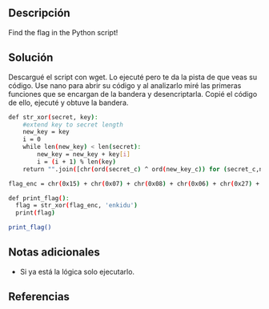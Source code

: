 
## Descripción

Find the flag in the Python script!

## Solución

Descargué el script con wget.
Lo ejecuté pero te da la pista de que veas su código.
Use nano para abrir su código y al analizarlo miré las primeras funciones que se encargan de la bandera y desencriptarla.
Copié el código de ello, ejecuté y obtuve la bandera.
``` bash
def str_xor(secret, key):
    #extend key to secret length
    new_key = key
    i = 0
    while len(new_key) < len(secret):
        new_key = new_key + key[i]
        i = (i + 1) % len(key)        
    return "".join([chr(ord(secret_c) ^ ord(new_key_c)) for (secret_c,new_key_c) in zip(secret,new_key)])

flag_enc = chr(0x15) + chr(0x07) + chr(0x08) + chr(0x06) + chr(0x27) + chr(0x21) + chr(0x23) + chr(0x15) + chr(0x5c) + chr(0x01) + chr(0x57) + chr(0x2a) + chr(0x17) + chr(0x5e) + chr(0x5f) + chr(0x0d) + chr(0x3b) + chr(0x19) + chr(0x56) + chr(0x5b) + chr(0x5e) + chr(0x36) + chr(0x53) + chr(0x07) + chr(0x51) + chr(0x18) + chr(0x58) + chr(0x05) + chr(0x57) + chr(0x11) + chr(0x3a) + chr(0x56) + chr(0x0e) + chr(0x5d) + chr(0x53) + chr(0x11) + chr(0x54) + chr(0x5c) + chr(0x53) + chr(0x14)

def print_flag():
  flag = str_xor(flag_enc, 'enkidu')
  print(flag)

print_flag()
```

## Notas adicionales

- Si ya está la lógica solo ejecutarlo.

## Referencias
